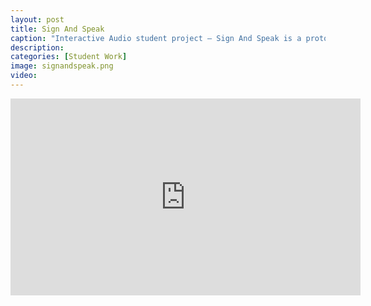 ```yaml
---
layout: post
title: Sign And Speak
caption: "Interactive Audio student project — Sign And Speak is a prototype accessibility tool that converts American Sign Language into spoken word. Creators — Jeff Andrews, Michael Carter | | | #AlgorithmicProcessing #GestureRecognition #AssistiveTech #HCI #RealTimeProcessing #DigitalSignalProcessing #MaxMSP #CreativeCoding #InteractiveAudio #ComputationalLinguistics #SensorFusion #WearableTech #Arduino #EmbeddedSystems #HumanCenteredDesign #AccessibilityTech #TangibleInterfaces #DataMapping"
description:
categories: [Student Work]
image: signandspeak.png
video: 
---
```

<iframe width="560" height="315" src="https://www.youtube.com/embed/nImL_gp5A10" title="YouTube video player" frameborder="0" allow="accelerometer; autoplay; clipboard-write; encrypted-media; gyroscope; picture-in-picture; web-share" allowfullscreen></iframe>
